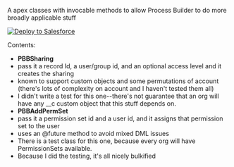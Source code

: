 A apex classes with invocable methods to allow Process Builder to do more broadly applicable stuff

<a href="https://githubsfdeploy.herokuapp.com?owner=mshanemc&repo=processBuilderBlocks">
  <img alt="Deploy to Salesforce"
       src="https://raw.githubusercontent.com/afawcett/githubsfdeploy/master/src/main/webapp/resources/img/deploy.png">
</a>

Contents:
* **PBBSharing**
 * pass it a record Id, a user/group id, and an optional access level and it creates the sharing
 * known to support custom objects and some permutations of account (there's lots of complexity on account and I haven't tested them all)
 * I didn't write a test for this one--there's not guarantee that an org will have any __c custom object that this stuff depends on.
* **PBBAddPermSet**
 * pass it a permission set id and a user id, and it assigns that permission set to the user 
 * uses an @future method to avoid mixed DML issues
 * There is a test class for this one, because every org will have PermissionSets available. 
 * Because I did the testing, it's all nicely bulkified